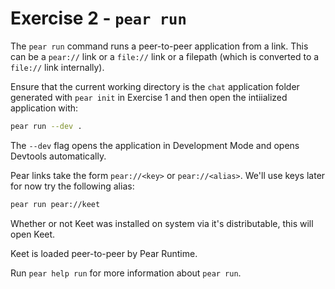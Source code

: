 # Exercise 2 - `pear run`

The `pear run` command runs a peer-to-peer application from a link. This can be a `pear://` link or a `file://` link or a filepath (which is converted to a `file://` link internally).

Ensure that the current working directory is the `chat` application folder generated with `pear init` in Exercise 1 and then open the intiialized application with:

 ```sh
 pear run --dev .
 ```

The `--dev` flag opens the application in Development Mode and opens Devtools automatically.

Pear links take the form `pear://<key>` or `pear://<alias>`. We'll use keys later for now try the following alias:

```sh
pear run pear://keet
```

Whether or not Keet was installed on system via it's distributable, this will open Keet. 

Keet is loaded peer-to-peer by Pear Runtime.

Run `pear help run` for more information about `pear run`.